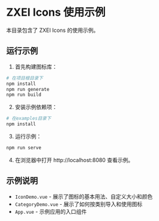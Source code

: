 # ZXEI Icons 使用示例

本目录包含了 ZXEI Icons 的使用示例。

## 运行示例

1. 首先构建图标库：

```bash
# 在项目根目录下
npm install
npm run generate
npm run build
```

2. 安装示例依赖项：

```bash
# 在examples目录下
npm install
```

3. 运行示例：

```bash
npm run serve
```

4. 在浏览器中打开 http://localhost:8080 查看示例。

## 示例说明

- `IconDemo.vue` - 展示了图标的基本用法、自定义大小和颜色
- `CategoryDemo.vue` - 展示了如何按类别导入和使用图标
- `App.vue` - 示例应用的入口组件 